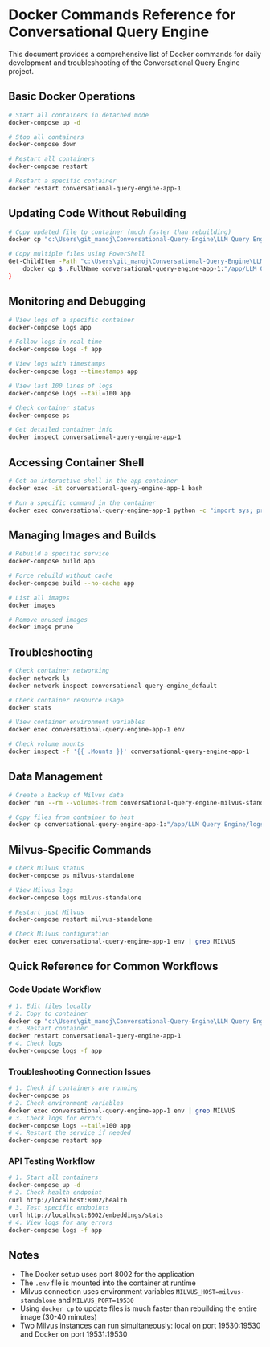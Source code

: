 # Docker Commands Reference for Conversational Query Engine

This document provides a comprehensive list of Docker commands for daily development and troubleshooting of the Conversational Query Engine project.

## Basic Docker Operations

```bash
# Start all containers in detached mode
docker-compose up -d

# Stop all containers
docker-compose down

# Restart all containers
docker-compose restart

# Restart a specific container
docker restart conversational-query-engine-app-1
```

## Updating Code Without Rebuilding

```bash
# Copy updated file to container (much faster than rebuilding)
docker cp "c:\Users\git_manoj\Conversational-Query-Engine\LLM Query Engine\embedding_api.py" conversational-query-engine-app-1:"/app/LLM Query Engine/embedding_api.py"

# Copy multiple files using PowerShell
Get-ChildItem -Path "c:\Users\git_manoj\Conversational-Query-Engine\LLM Query Engine\*.py" | ForEach-Object {
    docker cp $_.FullName conversational-query-engine-app-1:"/app/LLM Query Engine/$($_.Name)"
}
```

## Monitoring and Debugging

```bash
# View logs of a specific container
docker-compose logs app

# Follow logs in real-time
docker-compose logs -f app

# View logs with timestamps
docker-compose logs --timestamps app

# View last 100 lines of logs
docker-compose logs --tail=100 app

# Check container status
docker-compose ps

# Get detailed container info
docker inspect conversational-query-engine-app-1
```

## Accessing Container Shell

```bash
# Get an interactive shell in the app container
docker exec -it conversational-query-engine-app-1 bash

# Run a specific command in the container
docker exec conversational-query-engine-app-1 python -c "import sys; print(sys.path)"
```

## Managing Images and Builds

```bash
# Rebuild a specific service
docker-compose build app

# Force rebuild without cache
docker-compose build --no-cache app

# List all images
docker images

# Remove unused images
docker image prune
```

## Troubleshooting

```bash
# Check container networking
docker network ls
docker network inspect conversational-query-engine_default

# Check container resource usage
docker stats

# View container environment variables
docker exec conversational-query-engine-app-1 env

# Check volume mounts
docker inspect -f '{{ .Mounts }}' conversational-query-engine-app-1
```

## Data Management

```bash
# Create a backup of Milvus data
docker run --rm --volumes-from conversational-query-engine-milvus-standalone-1 -v $(pwd):/backup alpine tar -czvf /backup/milvus-data-backup.tar.gz /var/lib/milvus

# Copy files from container to host
docker cp conversational-query-engine-app-1:"/app/LLM Query Engine/logs/app.log" ./app-logs.log
```

## Milvus-Specific Commands

```bash
# Check Milvus status
docker-compose ps milvus-standalone

# View Milvus logs
docker-compose logs milvus-standalone

# Restart just Milvus
docker-compose restart milvus-standalone

# Check Milvus configuration
docker exec conversational-query-engine-app-1 env | grep MILVUS
```

## Quick Reference for Common Workflows

### Code Update Workflow

```bash
# 1. Edit files locally
# 2. Copy to container
docker cp "c:\Users\git_manoj\Conversational-Query-Engine\LLM Query Engine\updated_file.py" conversational-query-engine-app-1:"/app/LLM Query Engine/updated_file.py"
# 3. Restart container
docker restart conversational-query-engine-app-1
# 4. Check logs
docker-compose logs -f app
```

### Troubleshooting Connection Issues

```bash
# 1. Check if containers are running
docker-compose ps
# 2. Check environment variables
docker exec conversational-query-engine-app-1 env | grep MILVUS
# 3. Check logs for errors
docker-compose logs --tail=100 app
# 4. Restart the service if needed
docker-compose restart app
```

### API Testing Workflow

```bash
# 1. Start all containers
docker-compose up -d
# 2. Check health endpoint
curl http://localhost:8002/health
# 3. Test specific endpoints
curl http://localhost:8002/embeddings/stats
# 4. View logs for any errors
docker-compose logs -f app
```

## Notes

- The Docker setup uses port 8002 for the application
- The `.env` file is mounted into the container at runtime
- Milvus connection uses environment variables `MILVUS_HOST=milvus-standalone` and `MILVUS_PORT=19530`
- Using `docker cp` to update files is much faster than rebuilding the entire image (30-40 minutes)
- Two Milvus instances can run simultaneously: local on port 19530:19530 and Docker on port 19531:19530
